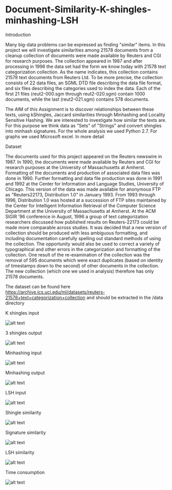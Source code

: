 # Document-Similarity-K-shingles-minhashing-LSH

Introduction

Many big-data problems can be expressed as finding "similar" items. In this project we
will investigate similarities among 21578 documents from a cleanup collection of
documents were made available by Reuters and CGI for research purposes. The
collection appeared in 1987 and after processing in 1996 the data set had the form we
know today with 21578 text categorization collection. As the name indicates, this
collection contains 21578 text documents from Reuters Ltd. Το be more precise, the
collection consists of 22 data files, an SGML DTD file describing the data file format,
and six files describing the categories used to index the data. Each of the first 21 files
(reut2-000.sgm through reut2-020.sgm) contain 1000 documents, while the last
(reut2-021.sgm) contains 578 documents.

The AIM of this Assignment is to discover relationships between these texts, using kShingles,
Jaccard similarities through Minhashing and Locality Sensitive Hashing. We
are interested to investigate how similar the texts are. For this purpose we think data
as "Sets" of "Strings" and convert shingles into minhash signatures.
For the whole analysis we used Python 2.7. For graphs we used Microsoft excel.
In more detail

Dataset

The documents used for this project appeared on the Reuters newswire in 1987. In
1990, the documents were made available by Reuters and CGI for research purposes
at the University of Massachusetts at Amherst. Formatting of the documents and
production of associated data files was done in 1990. Further formatting and data file
production was done in 1991 and 1992 at the Center for Information and Language
Studies, University of Chicago. This version of the data was made available for
anonymous FTP as "Reuters22173, Distribution 1.0" in January 1993. From 1993
through 1996, Distribution 1.0 was hosted at a succession of FTP sites maintained by
the Center for Intelligent Information Retrieval of the Computer Science Department
at the University of Massachusetts at Amherst. At the ACM SIGIR '96 conference in
August, 1996 a group of text categorization researchers discussed how published
results on Reuters-22173 could be made more comparable across studies. It was
decided that a new version of collection should be produced with less ambiguous
formatting, and including documentation carefully spelling out standard methods of
using the collection. The opportunity would also be used to correct a variety of
typographical and other errors in the categorization and formatting of the collection.
One result of the re-examination of the collection was the removal of 595 documents
which were exact duplicates (based on identity of timestamps down to the second) of
other documents in the collection. The new collection (which one we used in analysis)
therefore has only 21578 documents.

The dataset can be found here 
https://archive.ics.uci.edu/ml/datasets/reuters-21578+text+categorization+collection
and should be extracted in the /data directory

K shingles input

![alt text](https://github.com/TrinhDinhPhuc/Shingles-Minhashing-LocalitySensitive/tree/master/data/data/doc/kshingles.jpg)

3 shingles output

![alt text](https://github.com/TrinhDinhPhuc/Shingles-Minhashing-LocalitySensitive/tree/master/data/doc/shingles.PNG)

Minhashing input

![alt text](https://github.com/TrinhDinhPhuc/Shingles-Minhashing-LocalitySensitive/tree/master/data/doc/hashfunctions.jpg)

Minhashing output

![alt text](https://github.com/TrinhDinhPhuc/Shingles-Minhashing-LocalitySensitive/tree/master/data/doc/minhashing.jpg)

LSH input

![alt text](https://github.com/TrinhDinhPhuc/Shingles-Minhashing-LocalitySensitive/tree/master/data/doc/lsh.jpg)

Shingle similarity 

![alt text](https://github.com/TrinhDinhPhuc/Shingles-Minhashing-LocalitySensitive/tree/master/data/doc/jaccard%20sim.jpg)

Signature similarity 

![alt text](https://github.com/TrinhDinhPhuc/Shingles-Minhashing-LocalitySensitive/tree/master/data/doc/shingle%20sim.jpg)

LSH similarity

![alt text](https://github.com/TrinhDinhPhuc/Shingles-Minhashing-LocalitySensitive/tree/master/data/doc/lsh%20sim.jpg)

Time consumption

![alt text](https://github.com/TrinhDinhPhuc/Shingles-Minhashing-LocalitySensitive/tree/master/data/doc/time.jpg)



